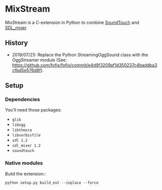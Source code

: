 # MixStream

MixStream is a C-extension in Python to combine [SoundTouch](https://www.surina.net/soundtouch/) and [SDL_mixer](https://www.libsdl.org/projects/SDL_mixer/).


## History

- 2019/07/25: Replace the Python StreamingOggSound class with the OggStreamer module
(See: https://github.com/fofix/fofix/commit/e4d9f3209af1d350237c4baddba3cfbd5e576d8f).


## Setup

### Dependencies

You'll need those packages:

* `glib`
* `libogg`
* `libtheora`
* `libvorbisfile`
* `sdl 1.2`
* `sdl_mixer 1.2`
* `soundtouch`.


### Native modules

Build the extension::

    python setup.py build_ext --inplace --force
